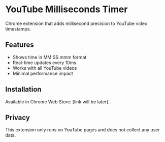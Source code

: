 # YouTube Milliseconds Timer

Chrome extension that adds millisecond precision to YouTube video timestamps.

## Features
- Shows time in MM:SS.mmm format
- Real-time updates every 10ms
- Works with all YouTube videos
- Minimal performance impact

## Installation
Available in Chrome Web Store: [link will be later]..

## Privacy
This extension only runs on YouTube pages and does not collect any user data.
